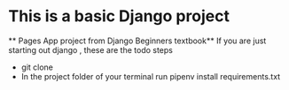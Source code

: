 # This is a basic Django project
** Pages App project from Django Beginners textbook**
If you are just starting out django , these are the todo steps

* git clone 
* In the project folder of your terminal run pipenv install requirements.txt